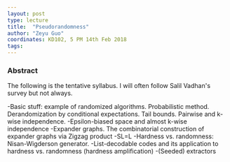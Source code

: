 ```yaml
---
layout: post
type: lecture
title:  "Pseudorandomness"
author: "Zeyu Guo"
coordinates: KD102, 5 PM 14th Feb 2018
tags: 
---
```

### Abstract

The following is the tentative syllabus. I will often follow Salil Vadhan's survey but not always.

-Basic stuff: example of randomized algorithms. Probabilistic method. Derandomization by conditional expectations. Tail bounds. Pairwise and k-wise independence.
-Epsilon-biased space and almost k-wise independence
-Expander graphs. The combinatorial construction of expander graphs via Zigzag product
-SL=L
-Hardness vs. randomness: Nisan-Wigderson generator.
-List-decodable codes and its application to hardness vs. randomness (hardness amplification)
-(Seeded) extractors
